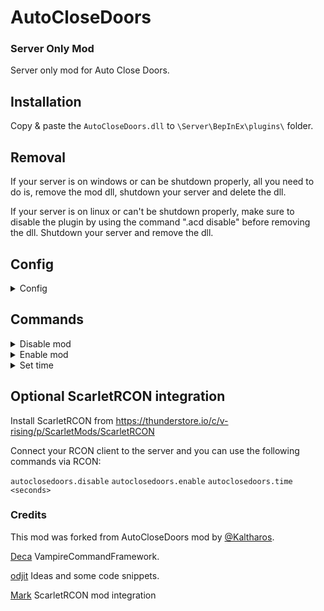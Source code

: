 # AutoCloseDoors
### Server Only Mod
Server only mod for Auto Close Doors.

## Installation
Copy & paste the `AutoCloseDoors.dll` to `\Server\BepInEx\plugins\` folder.

## Removal
If your server is on windows or can be shutdown properly, all you need to do is, remove the mod dll, shutdown your server and delete the dll.

If your server is on linux or can't be shutdown properly, make sure to disable the plugin by using the command ".acd disable" before removing the dll.
Shutdown your server and remove the dll.

## Config
<details>
<summary>Config</summary>

- `Enable Auto Close Doors` [default `true`]\
Switch on/off auto close for doors.
- `Auto Close Timer` [default `2.0`]\
How many second(s) to wait before door is automatically closed.

</details>

## Commands

<details>
<summary>Disable mod</summary>

`.acd disable`

Revert all doors in the game world to not close automatically (admin only).

</details>

<details>
<summary>Enable mod</summary>

`.acd enable`

Enable the mod to close the doors after X seconds (admin only).

</details>

<details>
<summary>Set time</summary>

`.acd time <seconds>`

Changes the auto close timer on the fly (admin only).

</details>

## Optional ScarletRCON integration

Install ScarletRCON from https://thunderstore.io/c/v-rising/p/ScarletMods/ScarletRCON

Connect your RCON client to the server and you can use the following commands via RCON:

`autoclosedoors.disable`
`autoclosedoors.enable`
`autoclosedoors.time <seconds>`

### Credits

This mod was forked from AutoCloseDoors mod by [@Kaltharos](https://github.com/Kaltharos/AutoCloseDoors/tree/master).

[Deca](https://github.com/deca) VampireCommandFramework.

[odjit](https://github.com/odjit) Ideas and some code snippets.

[Mark](https://github.com/markvaaz) ScarletRCON mod integration

</details>